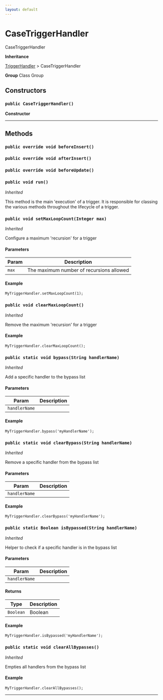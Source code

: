 ```yaml
---
layout: default
---
```

# CaseTriggerHandler

CaseTriggerHandler


**Inheritance**

[TriggerHandler](../Trigger/TriggerHandler.md)
 &gt; 
CaseTriggerHandler


**Group** Class Group

## Constructors
### `public CaseTriggerHandler()`

**Constructor** 

---
## Methods
### `public override void beforeInsert()`
### `public override void afterInsert()`
### `public override void beforeUpdate()`
### `public void run()`

*Inherited*


This method is the main 'execution' of a trigger. It is responsible for classing the various methods throughout the lifecycle of a trigger.

### `public void setMaxLoopCount(Integer max)`

*Inherited*


Configure a maximum 'recursion' for a trigger

#### Parameters

|Param|Description|
|---|---|
|`max`|The maximum number of recursions allowed|

#### Example
```apex
MyTriggerHandler.setMaxLoopCount(1);
```


### `public void clearMaxLoopCount()`

*Inherited*


Remove the maximum 'recursion' for a trigger

#### Example
```apex
MyTriggerHandler.clearMaxLoopCount();
```


### `public static void bypass(String handlerName)`

*Inherited*


Add a specific handler to the bypass list

#### Parameters

|Param|Description|
|---|---|
|`handlerName`||

#### Example
```apex
MyTriggerHandler.bypass('myHandlerName');
```


### `public static void clearBypass(String handlerName)`

*Inherited*


Remove a specific handler from the bypass list

#### Parameters

|Param|Description|
|---|---|
|`handlerName`||

#### Example
```apex
MyTriggerHandler.clearBypass('myHandlerName');
```


### `public static Boolean isBypassed(String handlerName)`

*Inherited*


Helper to check if a specific handler is in the bypass list

#### Parameters

|Param|Description|
|---|---|
|`handlerName`||

#### Returns

|Type|Description|
|---|---|
|`Boolean`|Boolean|

#### Example
```apex
MyTriggerHandler.isBypassed('myHandlerName');
```


### `public static void clearAllBypasses()`

*Inherited*


Empties all handlers from the bypass list

#### Example
```apex
MyTriggerHandler.clearAllBypasses();
```


---
